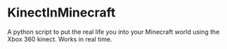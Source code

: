 # KinectInMinecraft
A python script to put the real life you into your Minecraft world using the Xbox 360 kinect. Works in real time.
